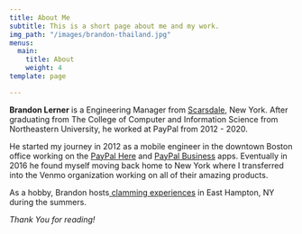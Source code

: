 ```yaml
---
title: About Me
subtitle: This is a short page about me and my work.
img_path: "/images/brandon-thailand.jpg"
menus:
  main:
    title: About
    weight: 4
template: page

---
```

**Brandon Lerner** is a Engineering Manager from [Scarsdale](https://www.scarsdale.com/), New York. After graduating from The College of Computer and Information Science from Northeastern University, he worked at PayPal from 2012 - 2020.

He started my journey in 2012 as a mobile engineer in the downtown Boston office working on the [PayPal Here](https://www.paypal.com/us/webapps/mpp/credit-card-reader) and [PayPal Business](https://www.paypal.com/us/webapps/mpp/mobile-apps/business-app) apps. Eventually in 2016 he found myself moving back home to New York where I transferred into the Venmo organization working on all of their amazing products.

As a hobby, Brandon hosts[ clamming experiences](https://www.airbnb.com/experiences/977804) in East Hampton, NY during the summers.

_Thank You for reading!_
